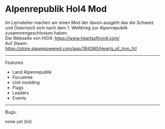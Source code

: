 # Alpenrepublik HoI4 Mod

Im Lernatelier machen wir einen Mod der davon ausgeht das die Schweiz und Österreich sich nach dem 1. Weltkrieg zur Alpenrepublik zusammengeschlossen haben.                              
Die Webseite von HOI4: https://www.heartsofiron4.com/                                       
Auf Steam: https://store.steampowered.com/app/394360/Hearts_of_Iron_IV/

---

Features:

- Land Alpenrepublik
- Focustree
- Unit modding
- Flags
- Leaders
- Events

---

Bugs: 

none yet (lol)
